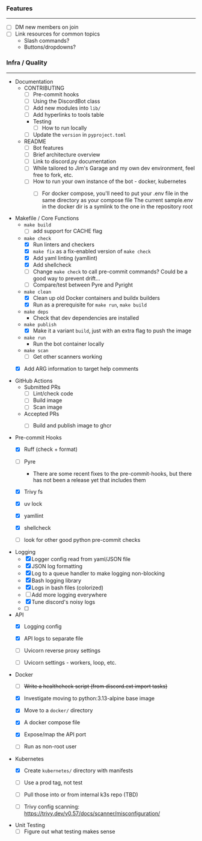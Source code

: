 ### Features

---
- [ ] DM new members on join
- [ ] Link resources for common topics
  - Slash commands?
  - Buttons/dropdowns?

### Infra / Quality

---
- Documentation
  - CONTRIBUTING
    - [ ] Pre-commit hooks
    - [ ] Using the DiscordBot class
    - [ ] Add new modules into `lib/`
    - [ ] Add hyperlinks to tools table
    - Testing
      - [ ] How to run locally
    - [ ] Update the `version` in `pyproject.toml`
  - README
    - [ ] Bot features
    - [ ] Brief architecture overview
    - [ ] Link to discord.py documentation
    - [ ] While tailored to Jim's Garage and my own dev environment, feel free to fork, etc.
    - [ ] How to run your own instance of the bot - docker, kubernetes
      - [ ] For docker compose, you'll need to put your .env file in the same directory as your compose file
        The current sample.env in the docker dir is a symlink to the one in the repository root
  
  
- Makefile / Core Functions
  - `make build`
    - [ ] add support for CACHE flag
  - `make check`
    - [x] Run linters and checkers 
    - [x] `make fix` as a fix-enabled version of `make check`
    - [x] Add yaml linting (yamllint)
    - [x] Add shellcheck
    - [ ] Change `make check` to call pre-commit commands?  Could be a good way to prevent drift...
    - [ ] Compare/test between Pyre and Pyright
  - `make clean`
    - [x] Clean up old Docker containers and buildx builders
    - [x] Run as a prerequisite for `make run`, `make build`
  - `make deps`
    - Check that dev dependencies are installed
  - `make publish`
    - [x] Make it a variant `build`, just with an extra flag to push the image
  - `make run`
    - Run the bot container locally
  - `make scan`
    - [ ] Get other scanners working
  - [x] Add ARG information to target help comments


- GitHub Actions
  - Submitted PRs
    - [ ] Lint/check code
    - [ ] Build image
    - [ ] Scan image
  - Accepted PRs
    - [ ] Build and publish image to ghcr


- Pre-commit Hooks
  - [x] Ruff (check + format)
  - [ ] Pyre
    - There are some recent fixes to the pre-commit-hooks, 
      but there has not been a release yet that includes them
  - [x] Trivy fs
  - [x] uv lock
  - [x] yamllint
  - [x] shellcheck
  - [ ] look for other good python pre-commit checks


- Logging
  - [x] Logger config read from yaml/JSON file
  - [x] JSON log formatting
  - [x] Log to a queue handler to make logging non-blocking
  - [x] Bash logging library
  - [x] Logs in bash files (colorized)
  - [ ] Add more logging everywhere
  - [x] Tune discord's noisy logs
  - [ ] 


- API
  - [x] Logging config
  - [x] API logs to separate file
  - [ ] Uvicorn reverse proxy settings
  - [ ] Uvicorn settings - workers, loop, etc.


- Docker
  - [ ] ~~Write a healthcheck script (from discord.ext import tasks)~~
  - [x] Investigate moving to python:3.13-alpine base image
  - [x] Move to a `docker/` directory
  - [x] A docker compose file
  - [x] Expose/map the API port
  - [ ] Run as non-root user


- Kubernetes
  - [x] Create `kubernetes/` directory with manifests
  - [ ] Use a prod tag, not test
  - [ ] Pull those into or from internal k3s repo (TBD)
  - [ ] Trivy config scanning: https://trivy.dev/v0.57/docs/scanner/misconfiguration/


- Unit Testing
  - [ ] Figure out what testing makes sense

